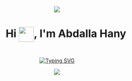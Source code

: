 <!-- Container div to center content -->
<div style="display: flex; justify-content: center; align-items: center; flex-direction: column; height: 100vh;">

  <!--horizontal divider(gradiant)-->
  <img src="https://user-images.githubusercontent.com/73097560/115834477-dbab4500-a447-11eb-908a-139a6edaec5c.gif">

  <!-- Centering the header -->
  <div id="user-content-toc">
<h1 align="center">	  
    <ul align="center">
      <summary>
Hi <img src="https://media.giphy.com/media/hvRJCLFzcasrR4ia7z/giphy.gif" width="40px" style="vertical-align: middle;">, I'm Abdalla Hany</h1>
      </summary>
    </ul>   
  </div>


  <!-- Typing SVG centered -->
  <p align="center">
    <a href="https://git.io/typing-svg"><img src="https://readme-typing-svg.demolab.com?font=Fira+Code&pause=1000&color=D2A306&center=true&vCenter=true&random=false&width=600&lines=Embedded+Software+Engineer;Fresh+Graduated+Mechatronics+Engineer;Always+learning+new+things;Using+Software+as+a+solution+for+every+Problem" alt="Typing SVG" /></a>
  </p>

  <!--horizontal divider(gradiant)-->
  <img src="https://user-images.githubusercontent.com/73097560/115834477-dbab4500-a447-11eb-908a-139a6edaec5c.gif">
  
</div>

## <img src = "https://i.pinimg.com/originals/3f/7e/4e/3f7e4eff7c96e9fe4b8b4b1ff3f7bdb5.gif" width = 6.5%> About me

<img align="right" src="https://github.com/7oSkaaa/7oSkaaa/blob/main/Images/Right_Side.gif?raw=true" width=30%>

<br><br>
- 👨‍💻 I'm Embedded Software Engineer.
- :school: I am a `Fresh Graduate` from the [Faculty of Mechatronics Engineering](https://o6u.edu.eg/dpages.aspx?FactId=1&id=422) at [October 6 University](https://o6u.edu.eg/default.aspx?id=70).
- ✍🏻 I love using Software as a solution for every Problem.
- 🤓 Always learning new things.
- :thinking: I’m currently open for a new `job opportunity`, this is [MY RESUME](https://drive.google.com/file/d/1VBydo3sATCNfcVttpv6WO6KqB7h51ps8/view?usp=sharing).
<br>

 <img src="https://user-images.githubusercontent.com/73097560/115834477-dbab4500-a447-11eb-908a-139a6edaec5c.gif">

## <img src="https://media1.tenor.com/m/IoTET0dShKwAAAAC/refund.gif" width="10%"> Connect with me
<p align="center">
	  &emsp;
	<a href="mailto:abdallahanyalsaid77@gmail.com"><img img src="https://img.shields.io/badge/Gmail-%23EA4335.svg?style=plastic&logo=Gmail&logoColor=white" alt="Gmail"width="120"/></a>
	  &emsp;
	<a href="https://github.com/abdalla-hany"><img src="https://img.shields.io/badge/github-%23181717.svg?style=plastic&logo=github&logoColor=white" alt="GitHub"width="130"/></a>
	  &emsp;
	<a href="https://wa.me/0201095316011"><img src="https://img.shields.io/badge/whatsapp-%2325D366.svg?style=plastic&logo=whatsapp&logoColor=white" alt="Whatsapp"width="150"/></a>
	  &emsp;
	<a href="https://www.linkedin.com/in/abdalla-hany-00b759205/"><img src="https://img.shields.io/badge/linkedin-%230A66C2.svg?style=plastic&logo=linkedin&logoColor=white" alt="LinkedIn"width="140"/></a>
	  &emsp;
	<a href="https://www.facebook.com/abdallajc8/"><img src="https://img.shields.io/badge/facebook-%231877F2.svg?style=plastic&logo=facebook&logoColor=white" alt="Facebook"width="150"/></a>
	  &emsp;
</p>


## <img src="https://media2.giphy.com/media/QssGEmpkyEOhBCb7e1/giphy.gif?cid=ecf05e47a0n3gi1bfqntqmob8g9aid1oyj2wr3ds3mg700bl&rid=giphy.gif" width ="3%"> My Skills

### <img src = "https://github.com/7oSkaaa/7oSkaaa/blob/main/Images/Programming_Languages.gif?raw=true" width=5%> Programming languages

<p align="center"> 
  &emsp; 
  <a href="https://www.cprogramming.com/" target="_blank"> 
    <img alt="C" src="https://img.shields.io/badge/C%20-%232370ED.svg?style=plastic&logo=c&logoColor=white"width="70">
  </a> 
  &emsp;
  <a href="https://www.w3schools.com/cpp/" target="_blank"> 
    <img alt="C++" src="https://img.shields.io/badge/C++%20-%2300599C.svg?style=plastic&logo=c%2B%2B&logoColor=white"width="110">
  </a> 
  &emsp;
   <a href="https://www.python.org" target="_blank">
    <img alt="Python" src="https://img.shields.io/badge/Python%20-%2314354C.svg?style=plastic&logo=python&logoColor=white"width="130">
  </a>
  &emsp;
   <a href="https://www.rust-lang.org/" target="_blank">
    <img alt="Rust" src="https://img.shields.io/badge/Rust%20-%23EA4335.svg?style=plastic&logo=Rust&logoColor=white"width="110">
  </a>	
</p>

 ### <img src = "https://github.com/7oSkaaa/7oSkaaa/blob/main/Images/Software_Tools.gif?raw=true" width=5%>  Software & Tools

<p align="center">
    <a href="#"><img alt="Git" src="https://img.shields.io/badge/Git%20-%23F05033.svg?style=plastic&logo=git&logoColor=white" width="80"></a>
    &emsp;
    <a href="#"><img alt="GitHub" src="https://img.shields.io/badge/github-%23181717.svg?style=plastic&logo=github&logoColor=white" width="120"></a>
    &emsp;
    <a href="#"><img alt="Google Sheets" src="https://img.shields.io/badge/Google%20Sheets%20-%2334A853.svg?style=plastic&logo=google%20sheets&logoColor=white" width="190"></a>
    &emsp;
    <a href="#"><img alt="CMake" src="https://img.shields.io/badge/Cmake-000000?style=plastic&logo=Cmake&logoColor=white" width="120"></a>
    &emsp;
    <a href="#"><img alt="makefile" src="https://img.shields.io/badge/makefile-025635?style=plastic&logo=GNU%20Make&logoColor=white" width="110"></a>
    &emsp;
    <a href="#"><img alt="Stack Overflow" src="https://img.shields.io/badge/-Stack%20Overflow-FE7A16?style=plastic&logo=stack-overflow&logoColor=white" width="180"></a>
    &emsp;
    <a href="#"><img alt="Geekf For Geeks" src="https://img.shields.io/badge/geeksforgeeks-%230F9D58.svg?style=plastic&logo=geeksforgeeks&logoColor=white" width="180"></a>
    &emsp;
    <a href="#"><img alt="JSON" img src="https://img.shields.io/badge/json-%23000000.svg?style=plastic&logo=json&logoColor=white" width="90"></a>
    &emsp;
    <a href="#"><img alt="bash script" src="https://img.shields.io/badge/bash%20script-%235586A4.svg?style=plastic&logo=GNU%20Bash&logoColor=white" width="150"></a>
    &emsp;
    <a href="#"><img alt="Docker" src="https://img.shields.io/badge/docker-%232370ED.svg?&style=plastic&logo=docker&logoColor=white" width="110"></a>
    &emsp;
</p>

 ### <img src = "https://github.com/7oSkaaa/7oSkaaa/blob/main/Images/IDEs.gif?raw=true" width=5%> IDEs
 
<p align="center">
  &emsp;
    <a href="#"><img alt="Visual Studio Code" src="https://img.shields.io/badge/Visual%20Studio%20Code-0078d7.svg?style=plastic&logo=visual-studio-code&logoColor=white" width="240"></a>
  &emsp;
    <a href="#"><img alt="code blocks" src="https://img.shields.io/badge/code%20blocks-%2366595C.svg?&style=plastic&logo=atom&logoColor=white" width="140"></a>
  &emsp;
    <a href="#"><img alt="Eclipse" src="https://img.shields.io/badge/eclipse%20ide-%232C2255.svg?&style=plastic&logo=eclipse%20ide&logoColor=white" width="160"/></a>
</p>

 ### <img src = "https://github.com/7oSkaaa/7oSkaaa/blob/main/Images/CP_PS.gif?raw=true" width=5%> Competitive Programming & Problem Solving
 
<p align="center">
  &emsp;
    <a href="#"><img alt = "Codeforces" src="https://img.shields.io/badge/codeforces%20-%231F8ACB.svg?style=plastic&logo=codeforces&logoColor=white" width="150"/></a>	
  &emsp;
    <a href="https://leetcode.com/u/abdallahanyalsaid77/"><img alt = "Leetcode" src="https://img.shields.io/badge/leetcode%20-%23FFA116.svg?style=plastic&logo=leetcode&logoColor=black" width="130"/></a>
  &emsp;
    <a href="https://www.hackerrank.com/profile/abdallahanyalsa1"><img alt = "hackerrank" src="https://img.shields.io/badge/hackerrank-%232EC866.svg?style=plastic&logo=hackerrank&logoColor=white" width="150"/></a>
  &emsp;
</p>

 ### <img src = "https://github.com/7oSkaaa/7oSkaaa/blob/main/Images/OS.gif?raw=true" width=5%>  Operating Systems
 
<p align="center">
  &emsp;
    <a href="#"><img src="https://img.shields.io/badge/Linux-FCC624?style=plastic&logo=linux&logoColor=black" width="110"></a>
  &emsp;
    <a href="#"><img src="https://img.shields.io/badge/Ubuntu-E95420?style=plastic&logo=ubuntu&logoColor=white" width="130"></a>
  &emsp;
    <a href="#"><img src="https://img.shields.io/badge/Windows-0078D6?style=plastic&logo=windows&logoColor=white" width="140"></a>
  &emsp;
</p>

 <img src="https://user-images.githubusercontent.com/73097560/115834477-dbab4500-a447-11eb-908a-139a6edaec5c.gif">

<p align = "center">
	<a href="https://github.com/piyushsuthar/github-readme-quotes"> <img alt = "Quote" src="https://quotes-github-readme.vercel.app/api?type=horizontal&theme=tokyonight&animation=grow_out_in&quoteCategory=programming">
		
</p>

 <img src="https://user-images.githubusercontent.com/73097560/115834477-dbab4500-a447-11eb-908a-139a6edaec5c.gif">


